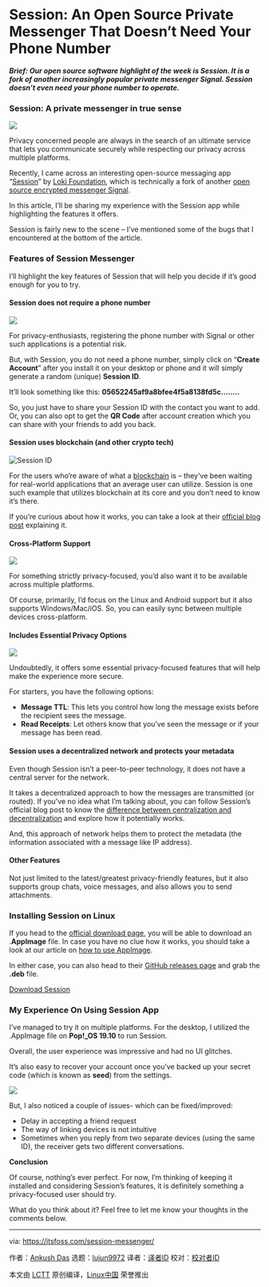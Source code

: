 [#]: collector: (lujun9972)
[#]: translator: ( )
[#]: reviewer: ( )
[#]: publisher: ( )
[#]: url: ( )
[#]: subject: (Session: An Open Source Private Messenger That Doesn’t Need Your Phone Number)
[#]: via: (https://itsfoss.com/session-messenger/)
[#]: author: (Ankush Das https://itsfoss.com/author/ankush/)

Session: An Open Source Private Messenger That Doesn’t Need Your Phone Number
======

_**Brief: Our open source software highlight of the week is Session. It is a fork of another increasingly popular private messenger Signal. Session doesn’t even need your phone number to operate.**_

### Session: A private messenger in true sense

![][1]

Privacy concerned people are always in the search of an ultimate service that lets you communicate securely while respecting our privacy across multiple platforms.

Recently, I came across an interesting open-source messaging app “[Session][2]” by [Loki Foundation][3], which is technically a fork of another [open source encrypted messenger Signal][4].

In this article, I’ll be sharing my experience with the Session app while highlighting the features it offers.

Session is fairly new to the scene – I’ve mentioned some of the bugs that I encountered at the bottom of the article.

### Features of Session Messenger

I’ll highlight the key features of Session that will help you decide if it’s good enough for you to try.

#### Session does not require a phone number

![][5]

For privacy-enthusiasts, registering the phone number with Signal or other such applications is a potential risk.

But, with Session, you do not need a phone number, simply click on “**Create Account**” after you install it on your desktop or phone and it will simply generate a random (unique) **Session ID**.

It’ll look something like this: **05652245af9a8bfee4f5a8138fd5c……..**

So, you just have to share your Session ID with the contact you want to add. Or, you can also opt to get the **QR Code** after account creation which you can share with your friends to add you back.

#### Session uses blockchain (and other crypto tech)

![Session ID][6]

For the users who’re aware of what a [blockchain][7] is – they’ve been waiting for real-world applications that an average user can utilize. Session is one such example that utilizes blockchain at its core and you don’t need to know it’s there.

If you’re curious about how it works, you can take a look at their [official blog post][8] explaining it.

#### Cross-Platform Support

![][9]

For something strictly privacy-focused, you’d also want it to be available across multiple platforms.

Of course, primarily, I’d focus on the Linux and Android support but it also supports Windows/Mac/iOS. So, you can easily sync between multiple devices cross-platform.

#### Includes Essential Privacy Options

![][10]

Undoubtedly, it offers some essential privacy-focused features that will help make the experience more secure.

For starters, you have the following options:

  * **Message TTL**: This lets you control how long the message exists before the recipient sees the message.
  * **Read Receipts**: Let others know that you’ve seen the message or if your message has been read.



#### Session uses a decentralized network and protects your metadata

Even though Session isn’t a peer-to-peer technology, it does not have a central server for the network.

It takes a decentralized approach to how the messages are transmitted (or routed). If you’ve no idea what I’m talking about, you can follow Session’s official blog post to know the [difference between centralization and decentralization][11] and explore how it potentially works.

And, this approach of network helps them to protect the metadata (the information associated with a message like IP address).

#### Other Features

Not just limited to the latest/greatest privacy-friendly features, but it also supports group chats, voice messages, and also allows you to send attachments.

### Installing Session on Linux

If you head to the [official download page][12], you will be able to download an .**AppImage** file. In case you have no clue how it works, you should take a look at our article on [how to use AppImage][13].

In either case, you can also head to their [GitHub releases page][14] and grab the **.deb** file.

[Download Session][12]

### My Experience On Using Session App

I’ve managed to try it on multiple platforms. For the desktop, I utilized the .AppImage file on **Pop!_OS 19.10** to run Session.

Overall, the user experience was impressive and had no UI glitches.

It’s also easy to recover your account once you’ve backed up your secret code (which is known as **seed**) from the settings.

![][15]

But, I also noticed a couple of issues- which can be fixed/improved:

  * Delay in accepting a friend request
  * The way of linking devices is not intuitive
  * Sometimes when you reply from two separate devices (using the same ID), the receiver gets two different conversations.



**Conclusion**

Of course, nothing’s ever perfect. For now, I’m thinking of keeping it installed and considering Session’s features, it is definitely something a privacy-focused user should try.

What do you think about it? Feel free to let me know your thoughts in the comments below.

--------------------------------------------------------------------------------

via: https://itsfoss.com/session-messenger/

作者：[Ankush Das][a]
选题：[lujun9972][b]
译者：[译者ID](https://github.com/译者ID)
校对：[校对者ID](https://github.com/校对者ID)

本文由 [LCTT](https://github.com/LCTT/TranslateProject) 原创编译，[Linux中国](https://linux.cn/) 荣誉推出

[a]: https://itsfoss.com/author/ankush/
[b]: https://github.com/lujun9972
[1]: https://i0.wp.com/itsfoss.com/wp-content/uploads/2020/02/session-app.jpg?ssl=1
[2]: https://getsession.org/
[3]: https://loki.foundation/
[4]: https://itsfoss.com/signal-messaging-app/
[5]: https://i1.wp.com/itsfoss.com/wp-content/uploads/2020/02/session-create.jpg?ssl=1
[6]: https://i1.wp.com/itsfoss.com/wp-content/uploads/2020/03/session-application-id.jpg?ssl=1
[7]: https://en.wikipedia.org/wiki/Blockchain
[8]: https://getsession.org/how-session-protects-your-anonymity-with-blockchain-and-crypto/
[9]: https://i0.wp.com/itsfoss.com/wp-content/uploads/2020/02/session-cross-platform.jpg?ssl=1
[10]: https://i2.wp.com/itsfoss.com/wp-content/uploads/2020/02/session-settings.jpg?fit=800%2C512&ssl=1
[11]: https://getsession.org/centralisation-vs-decentralisation-in-private-messaging/
[12]: https://getsession.org/download/
[13]: https://itsfoss.com/use-appimage-linux/
[14]: https://github.com/loki-project/session-desktop/releases
[15]: https://i0.wp.com/itsfoss.com/wp-content/uploads/2020/02/session-seed.jpg?ssl=1
